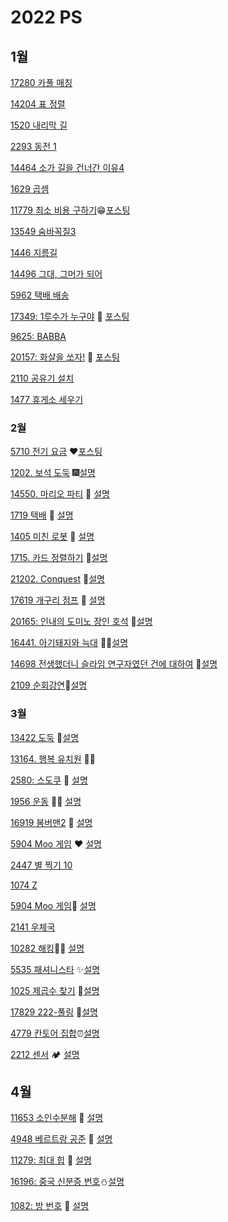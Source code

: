# 2022 PS 

## 1월

[17280 카풀 매칭](https://www.acmicpc.net/problem/17280)

[14204 표 정렬](https://www.acmicpc.net/problem/14204)

[1520 내리막 길](https://www.acmicpc.net/problem/1520)

[2293 동전 1](https://www.acmicpc.net/problem/2293)

[14464 소가 길을 건너간 이유4](https://www.acmicpc.net/problem/14464)

[1629 곱셈](https://www.acmicpc.net/problem/1629)

[11779 최소 비용 구하기](https://www.acmicpc.net/problem/11779)😁[포스팅](https://dalseoin.tistory.com/entry/%EB%B0%B1%EC%A4%80-%ED%8C%8C%EC%9D%B4%EC%8D%AC-11779-%EC%B5%9C%EC%86%8C-%EB%B9%84%EC%9A%A9-%EA%B5%AC%ED%95%98%EA%B8%B02)

[13549 숨바꼭질3](https://www.acmicpc.net/problem/13549)

[1446 지름길](https://www.acmicpc.net/problem/1446)

[14496 그대, 그머가 되어](https://www.acmicpc.net/problem/14496)

[5962 택배 배송](https://www.acmicpc.net/problem/5972)

[17349: 1루수가 누구야](https://www.acmicpc.net/problem/17349) 🧡 [포스팅](https://dalseoin.tistory.com/entry/%EB%B0%B1%EC%A4%80-%ED%8C%8C%EC%9D%B4%EC%8D%AC-17349-1%EB%A3%A8%EC%88%98%EA%B0%80-%EB%88%84%EA%B5%AC%EC%95%BC)

[9625: BABBA](https://www.acmicpc.net/problem/9625)

[20157: 화살을 쏘자!](https://www.acmicpc.net/problem/20157) 🐸 [포스팅](https://dalseoin.tistory.com/entry/%EB%B0%B1%EC%A4%80-%ED%8C%8C%EC%9D%B4%EC%8D%AC-20157-%ED%99%94%EC%82%B4%EC%9D%84-%EC%8F%98%EC%9E%90)

[2110 공유기 설치](https://www.acmicpc.net/problem/2110)

[1477 휴게소 세우기](https://www.acmicpc.net/problem/1477)





### 2월

[5710 전기 요금](https://www.acmicpc.net/problem/5710) ❤[포스팅](https://dalseoin.tistory.com/entry/%EB%B0%B1%EC%A4%80-%ED%8C%8C%EC%9D%B4%EC%8D%AC-5710%EC%A0%84%EA%B8%B0-%EC%9A%94%EA%B8%88)

 [1202. 보석 도둑](https://www.acmicpc.net/problem/1202) 🎆[설명](https://dalseoin.tistory.com/entry/%EB%B0%B1%EC%A4%80-%ED%8C%8C%EC%9D%B4%EC%8D%AC-1202-%EB%B3%B4%EC%84%9D-%EB%8F%84%EB%91%91)

[14550. 마리오 파티](https://www.acmicpc.net/problem/14550) 🎈 [설명](https://dalseoin.tistory.com/entry/%EB%B0%B1%EC%A4%80-%ED%8C%8C%EC%9D%B4%EC%8D%AC-14550-%EB%A7%88%EB%A6%AC%EC%98%A4-%ED%8C%8C%ED%8B%B0)

[1719 택배](https://www.acmicpc.net/problem/1719) 🎍 [설명](https://dalseoin.tistory.com/entry/%EB%B0%B1%EC%A4%80-%ED%8C%8C%EC%9D%B4%EC%8D%AC-1719-%ED%83%9D%EB%B0%B0)

[1405 미친 로봇](https://www.acmicpc.net/problem/1405) 🎀 [설명](https://dalseoin.tistory.com/entry/%EB%B0%B1%EC%A4%80-%ED%8C%8C%EC%9D%B4%EC%8D%AC-1405-%EB%AF%B8%EC%B9%9C-%EB%A1%9C%EB%B4%87)

[1715. 카드 정렬하기](https://www.acmicpc.net/problem/1715) 🌸[설명](https://dalseoin.tistory.com/entry/%EB%B0%B1%EC%A4%80-%ED%8C%8C%EC%9D%B4%EC%8D%AC-1715-%EC%B9%B4%EB%93%9C-%EC%A0%95%EB%A0%AC%ED%95%98%EA%B8%B0)

[21202. Conquest](https://www.acmicpc.net/problem/21202) 🦄[설명](https://dalseoin.tistory.com/entry/%EB%B0%B1%EC%A4%80-%ED%8C%8C%EC%9D%B4%EC%8D%AC-21202-Conquest)

[17619 개구리 점프](https://www.acmicpc.net/problem/17619) 🐸 [설명](https://dalseoin.tistory.com/entry/%EB%B0%B1%EC%A4%80-%ED%8C%8C%EC%9D%B4%EC%8D%AC-17619-%EA%B0%9C%EA%B5%AC%EB%A6%AC-%EC%A0%90%ED%94%84)

[20165: 인내의 도미노 장인 호석](https://www.acmicpc.net/problem/20165) 🎇[설명](https://dalseoin.tistory.com/entry/%EB%B0%B1%EC%A4%80-%ED%8C%8C%EC%9D%B4%EC%8D%AC-20165-%EC%9D%B8%EB%82%B4%EC%9D%98-%EB%8F%84%EB%AF%B8%EB%85%B8-%EC%9E%A5%EC%9D%B8-%ED%98%B8%EC%84%9D)

[16441. 아기돼지와 늑대](https://www.acmicpc.net/problem/16441) 🐷🐺[설명](https://dalseoin.tistory.com/entry/%EB%B0%B1%EC%A4%80-%ED%8C%8C%EC%9D%B4%EC%8D%AC-16441-%EC%95%84%EA%B8%B0%EB%8F%BC%EC%A7%80%EC%99%80-%EB%8A%91%EB%8C%80)

[14698 전생했더니 슬라임 연구자였던 건에 대하여](https://www.acmicpc.net/problem/14698) 🎊[설명](https://dalseoin.tistory.com/entry/%EB%B0%B1%EC%A4%80-%ED%8C%8C%EC%9D%B4%EC%8D%AC-14698-%EC%A0%84%EC%83%9D%ED%96%88%EB%8D%94%EB%8B%88-%EC%8A%AC%EB%9D%BC%EC%9E%84-%EC%97%B0%EA%B5%AC%EC%9E%90%EC%98%80%EB%8D%98-%EA%B1%B4%EC%97%90-%EB%8C%80%ED%95%98%EC%97%AC-Hard)

[2109 순회강연](https://www.acmicpc.net/problem/2109)📑[설명](https://dalseoin.tistory.com/entry/%EB%B0%B1%EC%A4%80-%ED%8C%8C%EC%9D%B4%EC%8D%AC-2109-%EC%88%9C%ED%9A%8C%EA%B0%95%EC%97%B0)

### 3월

[13422 도둑](https://www.acmicpc.net/problem/13422) 👻[설명](https://dalseoin.tistory.com/entry/%EB%B0%B1%EC%A4%80-%ED%8C%8C%EC%9D%B4%EC%8D%AC-13422-%EB%8F%84%EB%91%91)

[13164. 행복 유치원](https://www.acmicpc.net/problem/13164) 🤸‍♀️

[2580: 스도쿠](https://www.acmicpc.net/problem/2580) 💪 [설명](https://dalseoin.tistory.com/entry/%EB%B0%B1%EC%A4%80-%ED%8C%8C%EC%9D%B4%EC%8D%AC-2239-%EC%8A%A4%EB%8F%84%EC%BF%A0-2580-%EC%8A%A4%EB%8F%84%EC%BF%A0)

[1956 운동](https://www.acmicpc.net/problem/1956) 🤸‍♀️ [설명](https://dalseoin.tistory.com/entry/%EB%B0%B1%EC%A4%80-%ED%8C%8C%EC%9D%B4%EC%8D%AC-1956-%EC%9A%B4%EB%8F%99)

[16919 봄버맨2](https://www.acmicpc.net/problem/16919)  🧐 [설명](https://dalseoin.tistory.com/entry/%EB%B0%B1%EC%A4%80-%ED%8C%8C%EC%9D%B4%EC%8D%AC-16919-%EB%B4%84%EB%B2%84%EB%A7%A8-2)

[5904 Moo 게임](https://www.acmicpc.net/problem/5904) ❤ [설명](https://dalseoin.tistory.com/entry/%EB%B0%B1%EC%A4%80-%ED%8C%8C%EC%9D%B4%EC%8D%AC-Moo-%EA%B2%8C%EC%9E%84)

[2447 별 찍기 10](https://www.acmicpc.net/problem/2447)

[1074 Z](https://www.acmicpc.net/problem/1074)

[5904 Moo 게임](https://www.acmicpc.net/problem/5904)🌸 [설명](https://dalseoin.tistory.com/entry/%EB%B0%B1%EC%A4%80-%ED%8C%8C%EC%9D%B4%EC%8D%AC-Moo-%EA%B2%8C%EC%9E%84)

[2141 우체국](https://www.acmicpc.net/problem/2141)

[10282 해킹](https://www.acmicpc.net/problem/10282)👩‍💻 [설명](https://dalseoin.tistory.com/entry/%EB%B0%B1%EC%A4%80-%ED%8C%8C%EC%9D%B4%EC%8D%AC-10282-%ED%95%B4%ED%82%B9)

[5535 패셔니스타](https://www.acmicpc.net/problem/5535) ✨[설명](https://dalseoin.tistory.com/entry/%EB%B0%B1%EC%A4%80-%ED%8C%8C%EC%9D%B4%EC%8D%AC-5535-%ED%8C%A8%EC%85%94%EB%8B%88%EC%8A%A4%ED%83%80)

[1025 제곱수 찾기](https://www.acmicpc.net/problem/1025) 🌸[설명](https://dalseoin.tistory.com/entry/%EB%B0%B1%EC%A4%80-%ED%8C%8C%EC%9D%B4%EC%8D%AC-1025-%EC%A0%9C%EA%B3%B1%EC%88%98-%EC%B0%BE%EA%B8%B0)

[17829 222-풀링](https://www.acmicpc.net/problem/17829) 🎈[설명](https://dalseoin.tistory.com/entry/%EB%B0%B1%EC%A4%80-%ED%8C%8C%EC%9D%B4%EC%8D%AC-17829-222-%ED%92%80%EB%A7%81?category=1016620)

[4779 칸토어 집합](https://www.acmicpc.net/problem/4779)⏰[설명](https://dalseoin.tistory.com/entry/%EB%B0%B1%EC%A4%80-%ED%8C%8C%EC%9D%B4%EC%8D%AC-4779-%EC%B9%B8%ED%86%A0%EC%96%B4-%EC%A7%91%ED%95%A9?category=1016620)

[2212 센서](https://www.acmicpc.net/problem/2212) 🏕 [설명](https://dalseoin.tistory.com/entry/%EB%B0%B1%EC%A4%80-%ED%8C%8C%EC%9D%B4%EC%8D%AC-2212-%EC%84%BC%EC%84%9C)

## 4월

[11653 소인수분해](https://www.acmicpc.net/problem/11653) 💛 [설명](https://dalseoin.tistory.com/entry/%EB%B0%B1%EC%A4%80-%ED%8C%8C%EC%9D%B4%EC%8D%AC-11653-%EC%86%8C%EC%9D%B8%EC%88%98%EB%B6%84%ED%95%B4)

[4948 베르트랑 공준](https://www.acmicpc.net/problem/4948) 💜 [설명](https://dalseoin.tistory.com/entry/%EB%B0%B1%EC%A4%80-%ED%8C%8C%EC%9D%B4%EC%8D%AC-4948-%EB%B2%A0%EB%A5%B4%ED%8A%B8%EB%9E%91-%EA%B3%B5%EC%A4%80)

[11279: 최대 힙](https://www.acmicpc.net/problem/11279) 💚 [설명](https://dalseoin.tistory.com/entry/%EB%B0%B1%EC%A4%80-%ED%8C%8C%EC%9D%B4%EC%8D%AC-11279-%EC%B5%9C%EB%8C%80-%ED%9E%99?category=1016620)

[16196: 중국 신분증 번호](https://www.acmicpc.net/problem/16196)⛄[설명](https://dalseoin.tistory.com/entry/%EB%B0%B1%EC%A4%80%ED%8C%8C%EC%9D%B4%EC%8D%AC-16196-%EC%A4%91%EA%B5%AD-%EC%8B%A0%EB%B6%84%EC%A6%9D-%EB%B2%88%ED%98%B8)

[1082: 방 번호](https://www.acmicpc.net/problem/1082) 🌊 [설명](https://dalseoin.tistory.com/entry/%EB%B0%B1%EC%A4%80%ED%8C%8C%EC%9D%B4%EC%8D%AC-1082-%EB%B0%A9-%EB%B2%88%ED%98%B8)
